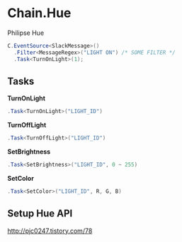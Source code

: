# Chain.Hue
Philipse Hue

```cs
C.EventSource<SlackMessage>()
  .Filter<MessageRegex>("LIGHT ON") /* SOME FILTER */
  .Task<TurnOnLight>(1);
```

Tasks
----
__TurnOnLight__
```cs
.Task<TurnOnLight>("LIGHT_ID")
```
__TurnOffLight__
```cs
.Task<TurnOffLight>("LIGHT_ID")
```
__SetBrightness__
```cs
.Task<SetBrightness>("LIGHT_ID", 0 ~ 255)
```
__SetColor__
```cs
.Task<SetColor>("LIGHT_ID", R, G, B)
```

Setup Hue API
----
http://pjc0247.tistory.com/78
